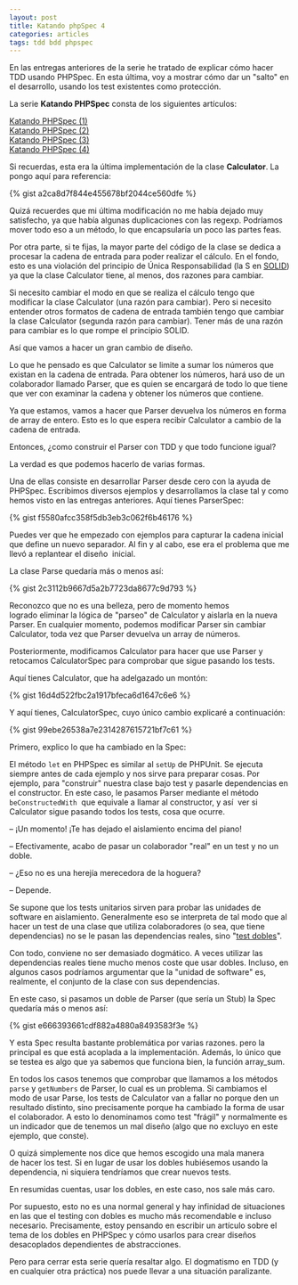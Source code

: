 ```yaml
---
layout: post
title: Katando phpSpec 4
categories: articles
tags: tdd bdd phpspec
---
```


En las entregas anteriores de la serie he tratado de explicar cómo hacer TDD usando PHPSpec. En esta última, voy a mostrar cómo dar un "salto" en el desarrollo, usando los test existentes como protección.

La serie **Katando PHPSpec** consta de los siguientes artículos:

[Katando PHPSpec (1)](/katando-phpspec-1.md)  
[Katando PHPSpec (2)](/katando-phpspec-2.md)  
[Katando PHPSpec (3)](/katando-phpspec-3.md)  
[Katando PHPSpec (4)](/katando-phpspec-4.md)

Si recuerdas, esta era la última implementación de la clase **Calculator**. La pongo aquí para referencia:

{% gist a2ca8d7f844e455678bf2044ce560dfe %}

Quizá recuerdes que mi última modificación no me había dejado muy satisfecho, ya que había algunas duplicaciones con las regexp. Podríamos mover todo eso a un método, lo que encapsularía un poco las partes feas.

Por otra parte, si te fijas, la mayor parte del código de la clase se dedica a procesar la cadena de entrada para poder realizar el cálculo. En el fondo, esto es una violación del principio de Única Responsabilidad (la S en [SOLID](/principios-solid/)) ya que la clase Calculator tiene, al menos, dos razones para cambiar.

Si necesito cambiar el modo en que se realiza el cálculo tengo que modificar la clase Calculator (una razón para cambiar). Pero si necesito entender otros formatos de cadena de entrada también tengo que cambiar la clase Calculator (segunda razón para cambiar). Tener más de una razón para cambiar es lo que rompe el principio SOLID.

Así que vamos a hacer un gran cambio de diseño.

Lo que he pensado es que Calculator se limite a sumar los números que existan en la cadena de entrada. Para obtener los números, hará uso de un colaborador llamado Parser, que es quien se encargará de todo lo que tiene que ver con examinar la cadena y obtener los números que contiene.

Ya que estamos, vamos a hacer que Parser devuelva los números en forma de array de entero. Esto es lo que espera recibir Calculator a cambio de la cadena de entrada.

Entonces, ¿como construir el Parser con TDD y que todo funcione igual?

La verdad es que podemos hacerlo de varias formas.

Una de ellas consiste en desarrollar Parser desde cero con la ayuda de PHPSpec. Escribimos diversos ejemplos y desarrollamos la clase tal y como hemos visto en las entregas anteriores. Aquí tienes ParserSpec:

{% gist f5580afcc358f5db3eb3c062f6b46176 %}

Puedes ver que he empezado con ejemplos para capturar la cadena inicial que define un nuevo separador. Al fin y al cabo, ese era el problema que me llevó a replantear el diseño  inicial.

La clase Parse quedaría más o menos así:

{% gist 2c3112b9667d5a2b7723da8677c9d793 %}

Reconozco que no es una belleza, pero de momento hemos logrado eliminar la lógica de "parseo" de Calculator y aislarla en la nueva Parser. En cualquier momento, podemos modificar Parser sin cambiar Calculator, toda vez que Parser devuelva un array de números.

Posteriormente, modificamos Calculator para hacer que use Parser y retocamos CalculatorSpec para comprobar que sigue pasando los tests.

Aquí tienes Calculator, que ha adelgazado un montón:

{% gist 16d4d522fbc2a1917bfeca6d1647c6e6 %}

Y aquí tienes, CalculatorSpec, cuyo único cambio explicaré a continuación:

{% gist 99ebe26538a7e2314287615721bf7c61 %}

Primero, explico lo que ha cambiado en la Spec:

El método <code>let</code> en PHPSpec es similar al <code>setUp</code> de PHPUnit. Se ejecuta siempre antes de cada ejemplo y nos sirve para preparar cosas. Por ejemplo, para "construir" nuestra clase bajo test y pasarle dependencias en el constructor. En este caso, le pasamos Parser mediante el método <code>beConstructedWith</code>  que equivale a llamar al constructor, y así  ver si Calculator sigue pasando todos los tests, cosa que ocurre.

– ¡Un momento! ¡Te has dejado el aislamiento encima del piano!

– Efectivamente, acabo de pasar un colaborador "real" en un test y no un doble.

– ¿Eso no es una herejía merecedora de la hoguera?

– Depende.

Se supone que los tests unitarios sirven para probar las unidades de software en aislamiento. Generalmente eso se interpreta de tal modo que al hacer un test de una clase que utiliza colaboradores (o sea, que tiene dependencias) no se le pasan las dependencias reales, sino "[test dobles](https://talkingbit.wordpress.com/2017/05/19/del-ojimetro-al-tdd/)".

Con todo, conviene no ser demasiado dogmático. A veces utilizar las dependencias reales tiene mucho menos coste que usar dobles. Incluso, en algunos casos podríamos argumentar que la "unidad de software" es, realmente, el conjunto de la clase con sus dependencias.

En este caso, si pasamos un doble de Parser (que sería un Stub) la Spec quedaría más o menos así:

{% gist e666393661cdf882a4880a8493583f3e %}

Y esta Spec resulta bastante problemática por varias razones. pero la principal es que está acoplada a la implementación. Además, lo único que se testea es algo que ya sabemos que funciona bien, la función array_sum.

En todos los casos tenemos que comprobar que llamamos a los métodos <code>parse</code> y <code>getNumbers</code> de Parser, lo cual es un problema. Si cambiamos el modo de usar Parse, los tests de Calculator van a fallar no porque den un resultado distinto, sino precisamente porque ha cambiado la forma de usar el colaborador. A esto lo denominamos como test "frágil" y normalmente es un indicador que de tenemos un mal diseño (algo que no excluyo en este ejemplo, que conste).

O quizá simplemente nos dice que hemos escogido una mala manera de hacer los test. Si en lugar de usar los dobles hubiésemos usando la dependencia, ni siquiera tendríamos que crear nuevos tests.

En resumidas cuentas, usar los dobles, en este caso, nos sale más caro.

Por supuesto, esto no es una normal general y hay infinidad de situaciones en las que el testing con dobles es mucho más recomendable e incluso necesario. Precisamente, estoy pensando en escribir un artículo sobre el tema de los dobles en PHPSpec y cómo usarlos para crear diseños desacoplados dependientes de abstracciones.

Pero para cerrar esta serie quería resaltar algo. El dogmatismo en TDD (y en cualquier otra práctica) nos puede llevar a una situación paralizante.
